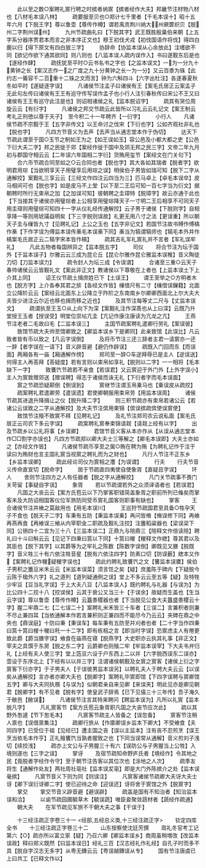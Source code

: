 <!-- { "loadSidebar": true } -->
　　此以至之数○案聘礼賔行聘之时摈者纳賔【摈者经作大夫】邦畿节注材物八材也【八材毛本误八林】
　　疏要服至贝也○郑计七千里者【千毛本误十】昭十五年六月【下脱王字】尊以鲁壶【尊传作樽】谓若禹贡荆川纳大州厥篚织贝【脱州二字荆州误州】
　　九州节疏曲礼曰【下脱其字】武王既胜殷巢伯来朝【上五字系分器序贾君本而言之非本序正文也】穆王初伐犬戎【初伐国语作将伐】得四白鹿以归【得下原文有四白狼三字】
　　协辞命【协监本误从心余放此】注嗜欲不同【欲记作欲下通其欲同】则八则也【八监本误人疏内误作入】书曰遂觐东后是也【遂经作肆】
　　疏抚犹至平时○云书名书之字也【之监本误文】一为一分九十黄钟之长【案汉志作一之广度之九十分黄钟之长一为一分】又云百黍为铢【此约志一籥容千二百重十二铢之文而言】钟为六斛四斗【六字出杜注】各遂春夏秋冬如平时【遂疑逐字误】
　　凡诸侯节注孟子曰诸侯有王【案毛氏居正云案孟子无此句左传曰诸侯有王王有巡守传写误作孟子也小行人注引春秋传曰宋公不王又曰诸侯有王王有巡守此注是也】则诏相诸侯之礼【监本脱诏字】
　　疏其有哭位周旋云云【有衍字】
　　凡诸侯之邦交节疏云此皆所以习礼云云礼记文【案王制云考礼正刑徳以尊于天子】　至今积二十一年聘齐【一衍字】
　　小行人
　　凡诸侯节疏不宗觐于王【五字非传文】以王命讨之伐宋【下衍也字】公如齐观社非礼也【脱也字】
　　凡四方节音义为去声【去声当从通志堂本作于伪切】
　　达天下节疏此谓至于国○玉节之制如王为之【如王误如玉】容公邑及小都大都之吏【公邑下衍大夫二字】邦之民徙于郊【案经作徙于国中及郊无邦之民三字】文帝二年九月初与郡国守相云云【二年误六年国相二字衍】货贿用玺节【案经文在门关句下】
　　合六币节疏合同至如之○云合同也者【脱也字】其大各如其瑞者【脱者字】欲明君用琮【当欲明享天子用璧享后用琮之误】明侯伯子男皆如瑞可知【脱下二字从通解挍】案觐礼三享云云【三经文作四注云四当为三】匹马卓上【卓毛本误皁】皮马相间可也【脱也字】如是皮马不上堂【以下至二王后可知一百七字当为衍文】据朝聘时所行无束帛之加【之加误可知】彼朝聘之圭璋特【脱璋字】故云亦通于此也【下当接其于诸侯亦用璧琮者上公相享用璧琮降天子一寸明二王后相享不可同天子用圭璋则用璧琮可知四十一字从仪礼经传通解挍】云子男于诸侯【下脱则字】自相享降一等则用琥璜益明矣【下三字脱则误故】礼更无用八寸之法【更误重】所以朝天子圭与缫皆九寸【见聘礼记】上公之玉也【五字非记文】若国节注故书赙作傅槁作槀【下作字误为傅监本误传槀毛本误槀下同】槀当为犒谓犒师也【犒毛本外并作槁案毛氏居正云二犒字宋本皆作槁】
　　疏其吉礼军礼賔礼并不言者【军礼误牢礼】
　　凡此五物者每国辨异之【监本脱五字】
　　司仪
　　将合节注为坛于国外【于监本误子】尔雅云云三成为昆仑丘【昆仑尔雅作昆仑雅监本误椎】音义陶徒刀切【刀监本误力】
　　疏令封人为坛三成【令误谓】
　　合诸至三重○云天子春帅诸侯云云皆觐礼文【案此非正文】教诸侯以下尊敬在上者也【上监本误土下上介其上同】
　　诏王仪节疏土揖庶姓已下【土误王】
　　谓王至举之○方明者木也【脱方字】上介各奉其君之旂【各经文作皆】缫借尺有二寸【缫借误鏁籍】北面立公降阶云云【案经云北面东上公降立于阼阶之东南南乡尔卿卿西面北上尔大夫大夫皆少进注云尔近也移也揖而移之近也】
　　及其节注每等丈二尺与【丈监本误文】
　　疏谓执至王玉○从上向下为深【案觐礼注作深髙也从上曰深】云既乃升堂授王玉者【授误受】明堂位崇坫亢圭【亢记作康注康读为亢龙之亢】
　　王燕节注老者二毛故曰毛【二监本误三】
　　主国节疏案聘礼遣卿行劳礼【案误彼】
　　致馆节疏大夫帅至馆卿致之【卿监本误乡下是卿同】此亲致馆【此误比】凡云致者皆有币以致之【凡云字误倒】
　　及将币节注三还三辞者主君一请賔亦一还一辞【者字误在一请下】音义辟音避【避仍作辟误】
　　疏既入门回而东【而误面】两厢各有一庙【厢通解作傍】
　　郑司至一辞○车逆拜辱已是主人【逆误送】何得主人再荅拜【荅疑度】若有言则以束帛如享礼【脱则以二字】一一相将【毛本缺下一字】
　　致饔饩节疏若不亲食【若误君】又云賔迎于外门外【上外字误小】主人为賔致赠郊送【赠误聘】得志于诸侯而诛无礼【下衍者字而毛本误面】
　　賔之节疏恐疑颠倒【倒误到】
　　賔继节注谓玉帛乗马也【乗误皮从疏挍】
　　疏案聘礼君遣卿劳【遣误遗】君使卿朝服用束帛劳【用监本误周】
　　诸侯节疏其进退升降揖让之仪【脱升降二字】
　　则三积节疏亦有束帛若诸公云【若诸公云误致之二字从通解挍】及大夫节注傧用束锦【傧误摈疏傧使误賔使】
　　致馆节注飱不致賔不拜【见聘礼记】
　　及礼节注郑司农云说私面【案毛氏居正云司农下多云字误】
　　疏案聘礼賔奉束锦请觌【请觌上经有以字】
　　出及节疏乡以公礼将事【乡误卿】
　　君馆节音义客从本亦作从【从误从通志堂本作□□割字亦误也】凡四方节疏郑以卿大夫士三等解之【卿毛本误即】大夫士亦如之【亦经文作皆】
　　凡诸侯节疏币享至之属○贿在聘为贿【为聘礼记作于注于读曰为贿财也言主国礼賔当视賔之聘礼而为之财也】
　　凡行人节注不正东乡【乡监本误卿】
　　疏此经论司仪为賔相之灋【为误谓】
　　行夫
　　行夫节音义传命直宣切【脱命字】
　　居于节疏直四夷使自使象胥【直疑且字误】
　　环人
　　舍则节注四方之人有任器者【脱之字从通解挍】
　　凡门关节疏事不畏门关苛留【事疑自字误】
　　象胥
　　若以节疏谓若外之众须译语者也【若误君】
　　凡国之大丧云云【案方氏苞云以下乃掌客职错简盖象胥之职前所列已偹矣而掌客未及大防诏相国客仪位军旅防同受币賔礼国客则职事有缺也】
　　掌客
　　王合诸侯节注并飨之莫敌用也【用毛本误川】
　　王巡狩节疏国君至具备○牲孕天子不食也【脱天子二字】车秉有五防【秉监本误乗】再问皆脩【脩误修下同】再飨再燕再食【再飨误三飨从内宰职金二职疏及觐礼注挍】注簠稻粱器也【梁误梁下同】公铏四十二宜为三十八【三监本误二】正鼎九与陪鼎三【陪释文作倍读陪】聘礼曰十斗曰斛云云【见记下四秉曰筥以下同】十筥曰稯【稯释文作緫】尊其君以及其臣也【脱下其字】以其爵等为之牢礼之陈数【陈数字误倒】卿既见又膳【脱既字】音义牲三十有六依注牲音星【脱有六依注四字】防素口切【防误薮】緫本又作【案聘礼记作稯疑稯字误也】
　　疏此约聘礼致饔饩之文【饔监本误罋】侯伯子男积之簠豆米禾云云【米监本误菜】须言饪之矣【疑】庶羞陈于碑内【下疑脱今云陈于楹外六字】礼之道列【道列疑通例之误】堂上不多云云至五等【疑】及特牲少牢豆【豆当礼字误】于上大夫八豆【八监本误人】既约聘礼与礼器【与误为】为比公四十二挍十八【挍误侯】云其于衰公又当三十【于误余】故疑而生盖也【生当云字误】尊以鲁壶【尊传作樽】云簋黍稷器也者【下当脱见公食大夫簋盛黍稷云十字】腥二牢鼎二七【二七误二十】案聘礼米禾皆三十车者【三误二】言兼积者则兼不尽止兼四耳【当依通解本作若言兼积则正兼四而不能尽今乃云云】夹碑在鼎之中央也【鼎误庭】十防曰秉【秉误车】每车秉有五防至幷刈者也者【二十字当作四秉曰筥十筥曰椶十稯曰秅一十二字】即有栋梠之言【即当时字误】恐賔虑主人有倦更致此爵【爵当膳字误】飨食在庙燕在寝【脱燕字】大史职亦云执其礼事【非正文】宰夫之具馔于东房【脱之东二字】云爵卿也则飱二牢【牢监本误宰】下大夫韦弁归礼【上经有夫人使三字】堂上笾豆六设于户东西上二以并【六字脱西误东二误亦】壶设于东序北上【下经有以以并三字】注谓诸侯朝觐及女賔之賔客【诸侯上衍之字賔客下衍亦字】于子男夫人【于误彼男监本误另】以聘礼夫人于聘大夫云云【以误矣从通解挍】言亦者亦卿大夫也【脱卿字】案聘礼毕賔即馆【下四字误聘与賔卿馆五字】卿与大夫同执鴈【与误为】似朝君亲自来见卿【来误夹】明此见亦是卿见朝君【脱卿字】有不见者【脱有字】使皇武子辞焉【已下见僖三十三年传】吾子淹久于敝邑【敝误】
　　凡诸侯节注言其特来聘问【聘监本误为】凡所以礼賔【监本脱凡字】
　　凡礼賔客节【案方氏苞云象胥职凡国之大丧节应次此】
　　疏以其野外怱遽【节下怱毛本】
　　凡賔客节疏主人皆备之【误忽备】
　　賔客节注稍人禀也【误借禀集注】
　　疏卿行旅从【作廪卿误乡监本下卿大】不受飨食【夫同四字】已受位于祖【见经已】遭主国之丧【误以主监本】注有丧不忍煎烹【误王烹当依毛本作亨】正礼飱饔饩当孰者腥致之也【下同当误常从通解】音义煎刘子浅切【续挍浅】
　　疏亦上文公与子男腥三十有六【误防公与子男腥当上公牲】入境则遂也【三字之误】
　　掌讶
　　及宿节疏知命野庐氏者【境经作】令其地之民【竟脱者字经作令守】至于朝节注告客以其位次也【涂地之人次】
　　疏季友将生【通解作处友】两社周社亳社【监本误犮亳】即是大门外陈摈介之处【监本误毫摈】
　　凡賔节音义下则为同【则误注】
　　凡賔客诸侯节疏卿大夫讶大夫士讶【卿下误衍讶卿二字】使已迎待之命【迎误还】讶将舍于賔馆之外【脱賔字】
　　掌交
　　掌交节音义辟音避【避误辟】
　　疏盖是国有不知治者【知治监本误和洽】
　　以谕节疏园圃毓草木【毓误蔬】唯臣妾聚敛蔬材者【蔬经作疏通】
　　朝大夫
　　在军节疏见军旅不干朝大夫之事【干误于】





　　十三经注疏正字卷三十一
<经部,五经总义类,十三经注疏正字>
　　钦定四库全书
　　十三经注疏正字卷三十二
　　山东按察使沈廷芳撰
　　周礼冬官考工记第六【○】疏亦所以富立家【疑】乃召六卿【卿监本误乡】商周虽稍増改【改监本误政】释曰郑义既然【曰监本误日】经礼三百【汉志经礼作礼经】自孔子时而多不具【脱自字汉志无多字】从粤无鏄云云【粤误越鏄误从专】
　　国有节注唐虞已上曰共工【已释文作以】
